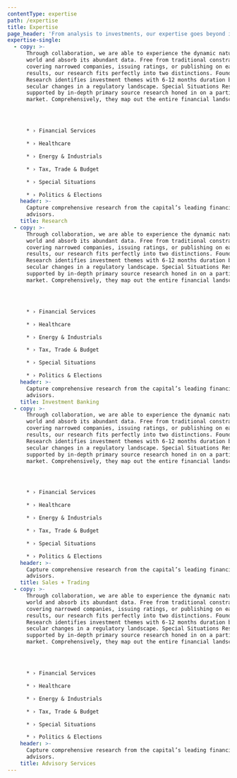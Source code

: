 ```yaml
---
contentType: expertise
path: /expertise
title: Expertise
page_header: 'From analysis to investments, our expertise goes beyond insights.'
expertise-single:
  - copy: >-
      Through collaboration, we are able to experience the dynamic nature of the
      world and absorb its abundant data. Free from traditional constraints of
      covering narrowed companies, issuing ratings, or publishing on earnings
      results, our research fits perfectly into two distinctions. Foundation
      Research identifies investment themes with 6-12 months duration based on
      secular changes in a regulatory landscape. Special Situations Research is
      supported by in-depth primary source research honed in on a particular
      market. Comprehensively, they map out the entire financial landscape.




      * › Financial Services

      * › Healthcare

      * › Energy & Industrials

      * › Tax, Trade & Budget

      * › Special Situations

      * › Politics & Elections
    header: >-
      Capture comprehensive research from the capital’s leading financiers and
      advisors.
    title: Research
  - copy: >-
      Through collaboration, we are able to experience the dynamic nature of the
      world and absorb its abundant data. Free from traditional constraints of
      covering narrowed companies, issuing ratings, or publishing on earnings
      results, our research fits perfectly into two distinctions. Foundation
      Research identifies investment themes with 6-12 months duration based on
      secular changes in a regulatory landscape. Special Situations Research is
      supported by in-depth primary source research honed in on a particular
      market. Comprehensively, they map out the entire financial landscape.




      * › Financial Services

      * › Healthcare

      * › Energy & Industrials

      * › Tax, Trade & Budget

      * › Special Situations

      * › Politics & Elections
    header: >-
      Capture comprehensive research from the capital’s leading financiers and
      advisors.
    title: Investment Banking
  - copy: >-
      Through collaboration, we are able to experience the dynamic nature of the
      world and absorb its abundant data. Free from traditional constraints of
      covering narrowed companies, issuing ratings, or publishing on earnings
      results, our research fits perfectly into two distinctions. Foundation
      Research identifies investment themes with 6-12 months duration based on
      secular changes in a regulatory landscape. Special Situations Research is
      supported by in-depth primary source research honed in on a particular
      market. Comprehensively, they map out the entire financial landscape.




      * › Financial Services

      * › Healthcare

      * › Energy & Industrials

      * › Tax, Trade & Budget

      * › Special Situations

      * › Politics & Elections
    header: >-
      Capture comprehensive research from the capital’s leading financiers and
      advisors.
    title: Sales + Trading
  - copy: >-
      Through collaboration, we are able to experience the dynamic nature of the
      world and absorb its abundant data. Free from traditional constraints of
      covering narrowed companies, issuing ratings, or publishing on earnings
      results, our research fits perfectly into two distinctions. Foundation
      Research identifies investment themes with 6-12 months duration based on
      secular changes in a regulatory landscape. Special Situations Research is
      supported by in-depth primary source research honed in on a particular
      market. Comprehensively, they map out the entire financial landscape.




      * › Financial Services

      * › Healthcare

      * › Energy & Industrials

      * › Tax, Trade & Budget

      * › Special Situations

      * › Politics & Elections
    header: >-
      Capture comprehensive research from the capital’s leading financiers and
      advisors.
    title: Advisory Services
---
```


